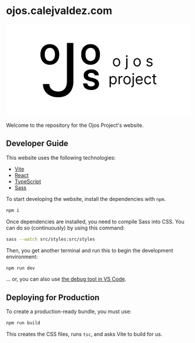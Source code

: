 # ojos.calejvaldez.com

![The Ojos Project header](res/header.png)

Welcome to the repository for the Ojos Project's website.

## Developer Guide

This website uses the following technologies:

- [Vite](https://vitejs.dev/)
- [React](https://react.dev/)
- [TypeScript](https://typescriptlang.org/)
- [Sass](https://sass-lang.com/)

To start developing the website, install the dependencies with `npm`.

```bash
npm i
```

Once dependencies are installed, you need to compile Sass into CSS. You can do so (continuously) by using this command:

```bash
sass --watch src/styles:src/styles
```

Then, you get another terminal and run this to begin the development environment:

```bash
npm run dev
```

... or, you can also use [the debug tool in VS Code](https://code.visualstudio.com/docs/editor/debugging).

## Deploying for Production

To create a production-ready bundle, you must use:

```bash
npm run build
```

This creates the CSS files, runs `tsc`, and asks Vite to build for us.
